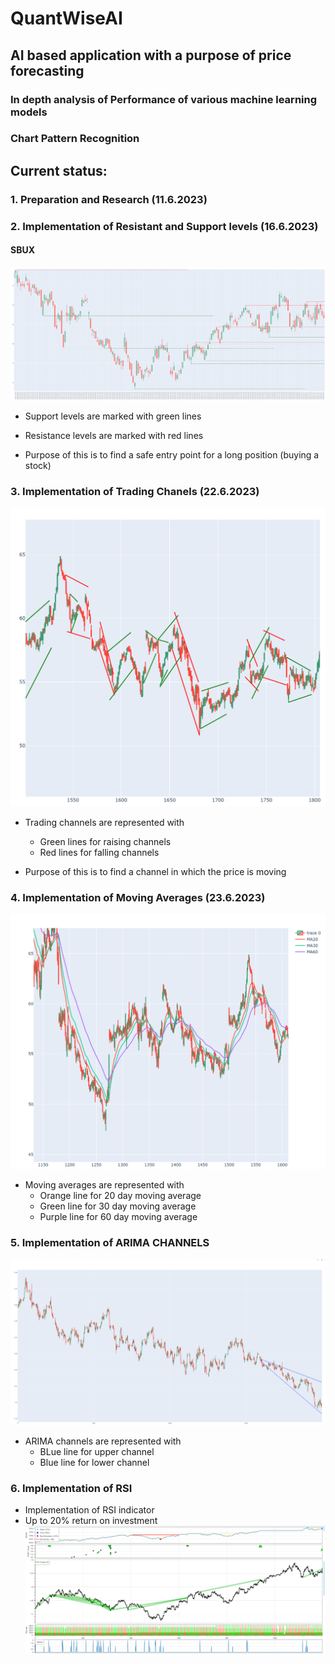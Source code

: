 # QuantWiseAI

## AI based application with a purpose of price forecasting

### In depth analysis of Performance of various machine learning models
### Chart Pattern Recognition

## Current status: 

### 1. Preparation and Research (11.6.2023)
### 2. Implementation of Resistant and Support levels (16.6.2023)

#### SBUX
![SBUX levels](Progress/Resistance_Support_Levels.png)
- Support levels are marked with green lines
- Resistance levels are marked with red lines

- Purpose of this is to find a safe entry point for a long position (buying a stock)


### 3. Implementation of Trading Chanels (22.6.2023)
![SBUX Channels](Progress/trading_channels.png)
- Trading channels are represented with
    - Green lines for raising channels
    - Red lines for falling channels

- Purpose of this is to find a channel in which the price is moving
### 4. Implementation of Moving Averages (23.6.2023)
![Alt text](Progress/moving_average.png)
- Moving averages are represented with
    - Orange line for 20 day moving average
    - Green line for 30 day moving average
    - Purple line for 60 day moving average
  

### 5. Implementation of ARIMA CHANNELS
![Alt text](Progress\arima_prediction_channels.png)
- ARIMA channels are represented with
    - BLue line for upper channel
    - Blue line for lower channel
  
### 6. Implementation of RSI
- Implementation of RSI indicator
- Up to 20% return on investment
![Alt text](Progress\RSI_results.png)